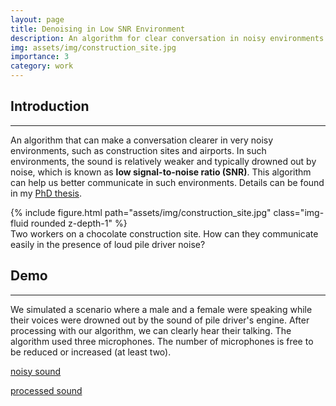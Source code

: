 ```yaml
---
layout: page
title: Denoising in Low SNR Environment
description: An algorithm for clear conversation in noisy environments
img: assets/img/construction_site.jpg
importance: 3
category: work
---
```

## Introduction
<hr>

An algorithm that can make a conversation clearer in very noisy environments, such as construction sites and airports. In such environments, the sound is relatively weaker and typically drowned out by noise, which is known as **low signal-to-noise ratio (SNR)**. This algorithm can help us better communicate in such environments. Details can be found in my [PhD thesis](http://ydcnanhe.github.io/assets/pdf/thesis.pdf).

<div class="row justify-content-sm-center">
    <div class="col-sm-6 mt-3 mt-md-0">
        {% include figure.html path="assets/img/construction_site.jpg" class="img-fluid rounded z-depth-1" %}
    </div>
</div>
<div class="caption">
    Two workers on a chocolate construction site. How can they communicate easily in the presence of loud pile driver noise?
</div>

## Demo
<hr>

We simulated a scenario where a male and a female were speaking while their voices were drowned out by the sound of pile driver's engine. After processing with our algorithm, we can clearly hear their talking. The algorithm used three microphones. The number of microphones is free to be reduced or increased (at least two).

[noisy sound](http://ydcnanhe.github.io/assets/audio/project3/noisy_sound.wav)

[processed sound](http://ydcnanhe.github.io/assets/audio/project3/processed_sound.wav)
